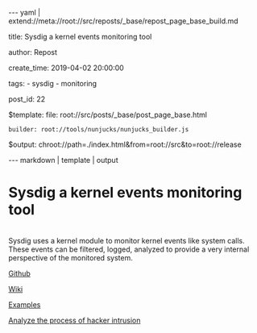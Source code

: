 --- yaml | extend://meta://root://src/reposts/_base/repost_page_base_build.md

title: Sysdig a kernel events monitoring tool

author: Repost

create_time: 2019-04-02 20:00:00

tags:
    - sysdig
    - monitoring

post_id: 22

$template:
    file: root://src/posts/_base/post_page_base.html

    builder: root://tools/nunjucks/nunjucks_builder.js

$output: chroot://path=./index.html&from=root://src&to=root://release

--- markdown | template | output
# Sysdig a kernel events monitoring tool
\
Sysdig uses a kernel module to monitor kernel events like system calls. These events can be filtered, logged, analyzed to provide a very internal perspective of the monitored system.

[Github](https://github.com/draios/sysdig)

[Wiki](https://github.com/draios/sysdig/wiki)

[Examples](https://github.com/draios/sysdig/wiki/Sysdig-Examples)

[Analyze the process of hacker intrusion](https://sysdig.com/blog/fishing-for-hackers/)

